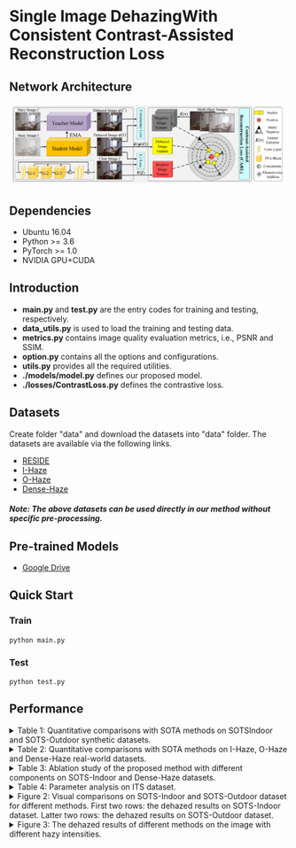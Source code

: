 # Single Image DehazingWith Consistent Contrast-Assisted Reconstruction Loss

## Network Architecture
![Network Architecture](./img/framework.png)

## Dependencies
- Ubuntu 16.04
- Python >= 3.6
- PyTorch >= 1.0
- NVIDIA GPU+CUDA

## Introduction
- **main.py** and **test.py** are the entry codes for training and testing, respectively.
- **data_utils.py** is used to load the training and testing data.
- **metrics.py** contains image quality evaluation metrics, i.e., PSNR and SSIM.
- **option.py** contains all the options and configurations.
- **utils.py** provides all the required utilities.
- **./models/model.py** defines our proposed model.
- **./losses/ContrastLoss.py** defines the contrastive loss.

## Datasets
Create folder "data" and download the datasets into "data" folder. The datasets are available via the following links.
- [RESIDE](https://sites.google.com/view/reside-dehaze-datasets/)
- [I-Haze](https://data.vision.ee.ethz.ch/cvl/ntire18//i-haze/)
- [O-Haze](https://data.vision.ee.ethz.ch/cvl/ntire18//o-haze/)
- [Dense-Haze](https://data.vision.ee.ethz.ch/cvl/ntire19//dense-haze/)
##### Note: The above datasets can be used directly in our method without specific pre-processing.

## Pre-trained Models
- [Google Drive](https://drive.google.com/drive/folders/19Ot3OG8MYyuUDXI7gn3sRaE-gWpGQV7o?usp=sharing)

## Quick Start
### Train
```
python main.py
```
### Test
```
python test.py
```

## Performance
<details>
  <summary>Table 1: Quantitative comparisons with SOTA methods on SOTSIndoor and SOTS-Outdoor synthetic datasets.</summary>
  <img src="./img/SOTS.png"/>
</details>

<details>
  <summary>Table 2: Quantitative comparisons with SOTA methods on I-Haze, O-Haze and Dense-Haze real-world datasets.</summary>
  <img src="./img/I-O-Dense.png"/>
</details>

<details>
  <summary>Table 3: Ablation study of the proposed method with different components on SOTS-Indoor and Dense-Haze datasets.</summary>
  <img src="./img/loss.png"/>
</details>

<details>
  <summary>Table 4: Parameter analysis on ITS dataset.</summary>
  <img src="./img/param.png"/>
</details>

<details>
  <summary>Figure 2: Visual comparisons on SOTS-Indoor and SOTS-Outdoor dataset for different methods. First two rows: the dehazed results on SOTS-Indoor dataset. Latter two rows: the dehazed results on SOTS-Outdoor dataset.</summary>
  <img src="./img/SOTS_img.png"/>
</details>

<details>
  <summary>Figure 3: The dehazed results of different methods on the image with different hazy intensities.</summary>
  <img src="./img/haze_level.png"/>
</details>




